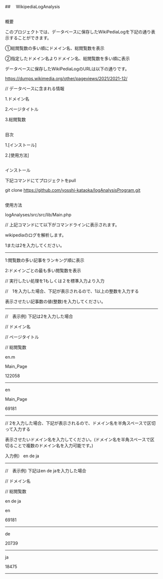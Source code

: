 ##　
WikipediaLogAnalysis

##
概要

このプロジェクトでは、データベースに保存したWikiPediaLogを下記の通り表示することができます。

①総閲覧数の多い順にドメイン名、総閲覧数を表示

②指定したドメイン名よりドメイン名、総閲覧数を多い順に表示

データベースに保存したWikiPediaLogのURLは以下の通りです。

https://dumps.wikimedia.org/other/pageviews/2021/2021-12/

// データベースに含まれる情報

1.ドメイン名

2.ページタイトル

3.総閲覧数

##
目次

1.[インストール]

2.[使用方法]

##
インストール

下記コマンドにてプロジェクトをpull

git clone https://github.com/yosshi-kataoka/logAnalysisProgram.git

##
使用方法

logAnalyses/src/src/lib/Main.php

// 上記コマンドにて以下がコマンドラインに表示されます。

wikipediaのログを解析します。

1または2を入力してください。

------------------------------

1:閲覧数の多い記事をランキング順に表示

2:ドメインごとの最も多い閲覧数を表示

// 実行したい処理を1もしくは２を標準入力より入力

//　1を入力した場合、下記が表示されるので、1以上の整数を入力する

表示させたい記事数の値(整数)を入力してください。

------------------------------

//　表示例) 下記は2を入力した場合

// ドメイン名

// ページタイトル

// 総閲覧数

en.m

Main_Page

122058

------------------------------
en

Main_Page

69181

------------------------------

// 2を入力した場合、下記が表示されるので、ドメイン名を半角スペースで区切って入力する

表示させたいドメイン名を入力してください。(ドメイン名を半角スペースで区切ることで複数のドメイン名を入力可能です。)

入力例） en de ja

------------------------------

//　表示例) 下記はen de jaを入力した場合

// ドメイン名

// 総閲覧数

en de ja

en

69181

------------------------------
de

20739

------------------------------
ja

18475

------------------------------
